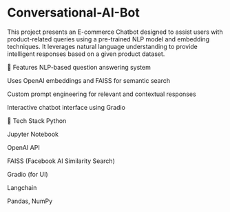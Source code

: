 # Conversational-AI-Bot

This project presents an E-commerce Chatbot designed to assist users with product-related queries using a pre-trained NLP model and embedding techniques. It leverages natural language understanding to provide intelligent responses based on a given product dataset.

🚀 Features
NLP-based question answering system

Uses OpenAI embeddings and FAISS for semantic search

Custom prompt engineering for relevant and contextual responses

Interactive chatbot interface using Gradio

🧰 Tech Stack
Python

Jupyter Notebook

OpenAI API

FAISS (Facebook AI Similarity Search)

Gradio (for UI)

Langchain

Pandas, NumPy
